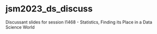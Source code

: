 # jsm2023_ds_discuss
Discussant slides for session I1468 - Statistics, Finding its Place in a Data Science World

